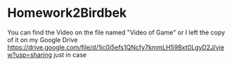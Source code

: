 # Homework2Birdbek
You can find the Video on the file named "Video of Game"
or I left the copy of it on my Google Drive 
https://drive.google.com/file/d/1ic0i5efs1QNcfy7kmmLH59Bxt0LgyD2J/view?usp=sharing
just in case

